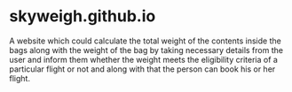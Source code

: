 # skyweigh.github.io
A website which could calculate the total weight of the contents inside the bags along with the weight of the bag by taking necessary details from the user and inform them whether the weight meets the eligibility criteria of a particular flight or not and along with that the person can book his or her flight.
